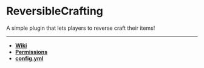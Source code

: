 <h1>ReversibleCrafting</h1> 

A simple plugin that lets players to reverse craft their items!

---

* **[Wiki](https://github.com/ArthropodR/ReversibleCrafting/wiki)**
* **[Permissions](https://github.com/ArthropodR/ReversibleCrafting/wiki/Permissions)**
* **[config.yml](https://github.com/ArthropodR/ReversibleCrafting/blob/main/src/main/resources/config.yml)**
